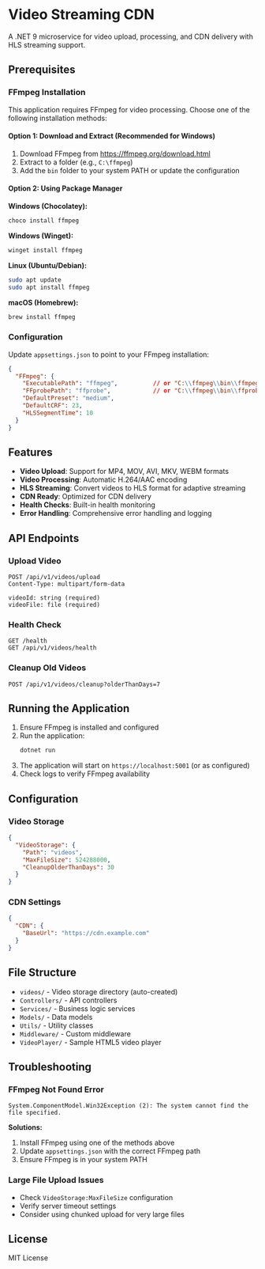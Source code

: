 # Video Streaming CDN

A .NET 9 microservice for video upload, processing, and CDN delivery with HLS streaming support.

## Prerequisites

### FFmpeg Installation

This application requires FFmpeg for video processing. Choose one of the following installation methods:

#### Option 1: Download and Extract (Recommended for Windows)

1. Download FFmpeg from https://ffmpeg.org/download.html
2. Extract to a folder (e.g., `C:\ffmpeg`)
3. Add the `bin` folder to your system PATH or update the configuration

#### Option 2: Using Package Manager

**Windows (Chocolatey):**
```powershell
choco install ffmpeg
```

**Windows (Winget):**
```powershell
winget install ffmpeg
```

**Linux (Ubuntu/Debian):**
```bash
sudo apt update
sudo apt install ffmpeg
```

**macOS (Homebrew):**
```bash
brew install ffmpeg
```

### Configuration

Update `appsettings.json` to point to your FFmpeg installation:

```json
{
  "FFmpeg": {
    "ExecutablePath": "ffmpeg",          // or "C:\\ffmpeg\\bin\\ffmpeg.exe"
    "FFprobePath": "ffprobe",            // or "C:\\ffmpeg\\bin\\ffprobe.exe"
    "DefaultPreset": "medium",
    "DefaultCRF": 23,
    "HLSSegmentTime": 10
  }
}
```

## Features

- **Video Upload**: Support for MP4, MOV, AVI, MKV, WEBM formats
- **Video Processing**: Automatic H.264/AAC encoding
- **HLS Streaming**: Convert videos to HLS format for adaptive streaming
- **CDN Ready**: Optimized for CDN delivery
- **Health Checks**: Built-in health monitoring
- **Error Handling**: Comprehensive error handling and logging

## API Endpoints

### Upload Video
```http
POST /api/v1/videos/upload
Content-Type: multipart/form-data

videoId: string (required)
videoFile: file (required)
```

### Health Check
```http
GET /health
GET /api/v1/videos/health
```

### Cleanup Old Videos
```http
POST /api/v1/videos/cleanup?olderThanDays=7
```

## Running the Application

1. Ensure FFmpeg is installed and configured
2. Run the application:
   ```bash
   dotnet run
   ```
3. The application will start on `https://localhost:5001` (or as configured)
4. Check logs to verify FFmpeg availability

## Configuration

### Video Storage
```json
{
  "VideoStorage": {
    "Path": "videos",
    "MaxFileSize": 524288000,
    "CleanupOlderThanDays": 30
  }
}
```

### CDN Settings
```json
{
  "CDN": {
    "BaseUrl": "https://cdn.example.com"
  }
}
```

## File Structure

- `videos/` - Video storage directory (auto-created)
- `Controllers/` - API controllers
- `Services/` - Business logic services
- `Models/` - Data models
- `Utils/` - Utility classes
- `Middleware/` - Custom middleware
- `VideoPlayer/` - Sample HTML5 video player

## Troubleshooting

### FFmpeg Not Found Error
```
System.ComponentModel.Win32Exception (2): The system cannot find the file specified.
```

**Solutions:**
1. Install FFmpeg using one of the methods above
2. Update `appsettings.json` with the correct FFmpeg path
3. Ensure FFmpeg is in your system PATH

### Large File Upload Issues
- Check `VideoStorage:MaxFileSize` configuration
- Verify server timeout settings
- Consider using chunked upload for very large files

## License

MIT License
